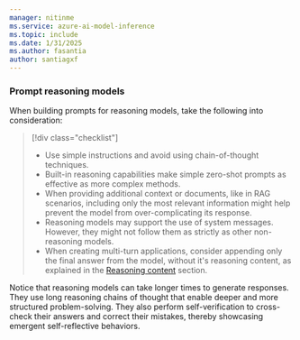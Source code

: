 ```yaml
---
manager: nitinme
ms.service: azure-ai-model-inference
ms.topic: include
ms.date: 1/31/2025
ms.author: fasantia
author: santiagxf
---
```


### Prompt reasoning models

When building prompts for reasoning models, take the following into consideration:

> [!div class="checklist"]
> * Use simple instructions and avoid using chain-of-thought techniques.
> * Built-in reasoning capabilities make simple zero-shot prompts as effective as more complex methods. 
> * When providing additional context or documents, like in RAG scenarios, including only the most relevant information might help prevent the model from over-complicating its response.
> * Reasoning models may support the use of system messages. However, they might not follow them as strictly as other non-reasoning models.
> * When creating multi-turn applications, consider appending only the final answer from the model, without it's reasoning content, as explained in the [Reasoning content](#reasoning-content) section.

Notice that reasoning models can take longer times to generate responses. They use long reasoning chains of thought that enable deeper and more structured problem-solving. They also perform self-verification to cross-check their answers and correct their mistakes, thereby showcasing emergent self-reflective behaviors.